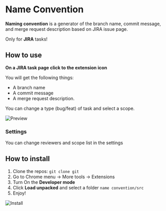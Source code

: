 # Name Convention

**Naming convention** is a generator of the branch name, commit message, and merge request description based on JIRA issue
page.

Only for **JIRA** tasks!

## How to use

**On a JIRA task page click to the extension icon**

You will get the following things:

* A branch name
* A commit message
* A merge request description.

You can change a type (bug/feat) of task and select a scope.

![Preview]()

### Settings

You can change reviewers and scope list in the settings

## How to install

1. Clone the repos: `git clone git`
2. Go to Chrome menu -> More tools -> Extensions
3. Turn On the __Developer mode__
4. Click __Load unpacked__ and select a folder `name convention/src`
5. Enjoy!

![Install]()

